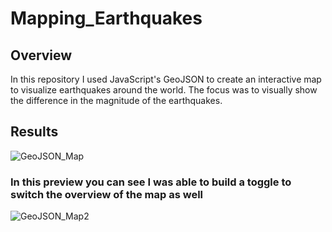 # Mapping_Earthquakes

## Overview
In this repository I used JavaScript's GeoJSON to create an interactive map to visualize earthquakes around the world. The focus was to visually show the difference in the magnitude of the earthquakes.

## Results
![GeoJSON_Map](https://user-images.githubusercontent.com/83085800/145695023-95aff1f4-72db-4055-b36a-7cdc8818e35f.png)

### In this preview you can see I was able to build a toggle to switch the overview of the map as well

![GeoJSON_Map2](https://user-images.githubusercontent.com/83085800/145695030-8547fc42-3691-41d5-bec4-7d403cf07a67.png)

